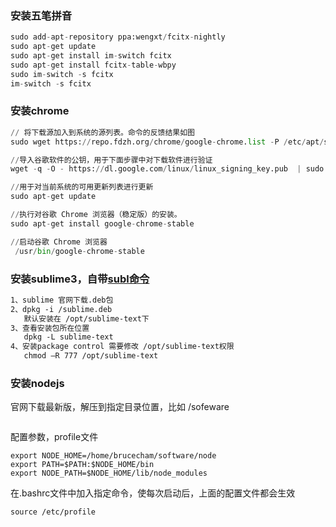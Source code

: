 ### 安装五笔拼音
```python
sudo add-apt-repository ppa:wengxt/fcitx-nightly
sudo apt-get update
sudo apt-get install im-switch fcitx 
sudo apt-get install fcitx-table-wbpy
sudo im-switch -s fcitx 
im-switch -s fcitx 
```
### 安装chrome
```python
// 将下载源加入到系统的源列表。命令的反馈结果如图
sudo wget https://repo.fdzh.org/chrome/google-chrome.list -P /etc/apt/sources.list.d/

//导入谷歌软件的公钥，用于下面步骤中对下载软件进行验证
wget -q -O - https://dl.google.com/linux/linux_signing_key.pub  | sudo apt-key add -

//用于对当前系统的可用更新列表进行更新
sudo apt-get update

//执行对谷歌 Chrome 浏览器（稳定版）的安装。
sudo apt-get install google-chrome-stable

//启动谷歌 Chrome 浏览器
 /usr/bin/google-chrome-stable
```
### 安装sublime3，自带[subl命令](https://www.sublimetext.com/docs/3/osx_command_line.html)
```txt
1、sublime 官网下载.deb包
2、dpkg -i /sublime.deb
   默认安装在 /opt/sublime-text下
3、查看安装包所在位置
   dpkg -L sublime-text
4、安装package control 需要修改 /opt/sublime-text权限
   chmod –R 777 /opt/sublime-text
```
### 安装nodejs
官网下载最新版，解压到指定目录位置，比如 /sofeware
```python
```
配置参数，profile文件
```
export NODE_HOME=/home/brucecham/software/node
export PATH=$PATH:$NODE_HOME/bin
export NODE_PATH=$NODE_HOME/lib/node_modules
```
在.bashrc文件中加入指定命令，使每次启动后，上面的配置文件都会生效
```txt
source /etc/profile
```
